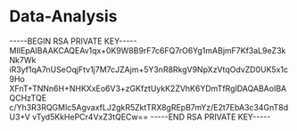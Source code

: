 # Data-Analysis

-----BEGIN RSA PRIVATE KEY-----
MIIEpAIBAAKCAQEAv1qx+0K9W8B9rF7c6FQ7rO6Yg1mABjmF7Kf3aL9eZ3kNk7Wk
iR3yf1qA7nUSeOqjFtv1j7M7cJZAjm+5Y3nR8RkgV9NpXzVtqOdvZD0UK5x1c9Ho
XFnT+TNNn6H+NHKXxEo6V3+zGKfztUykK2ZVhK6YDmTfRgIDAQABAoIBAQCHzTQE
c/Yh3R3RQGMIc5AgvaxfLJ2gkR5ZktTRX8gREpB7mYz/E2t7EbA3c34GnT8dU3+V
vTyd5KkHePCr4VxZ3tQECw==
-----END RSA PRIVATE KEY-----
